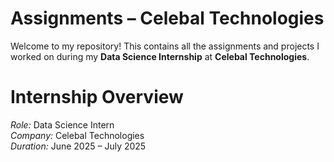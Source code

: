 # Assignments – Celebal Technologies

Welcome to my repository! This contains all the assignments and projects I worked on during my **Data Science Internship** at **Celebal Technologies**.

# Internship Overview

 *Role:* Data Science Intern  
 *Company:* Celebal Technologies  
 *Duration:* June 2025 – July 2025  
